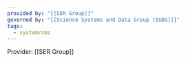 ```yaml
---
provided by: "[[SER Group]]"
governed by: "[[Science Systems and Data Group (SSDG)]]"
tags:
  - system/cms
---
```


Provider: [[SER Group]]


